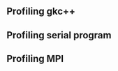 Profiling gkc++
--------------------------------------------




Profiling serial program
--------------------------


Profiling MPI
-------------------

